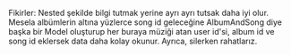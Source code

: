 Fikirler: Nested şekilde bilgi tutmak yerine ayrı ayrı tutsak daha iyi olur. Mesela albümlerin altına yüzlerce song id geleceğine AlbumAndSong diye başka bir Model oluşturup her buraya müziği atan user id'si, album id ve song id eklersek data daha kolay okunur. Ayrıca, silerken rahatlarız.
